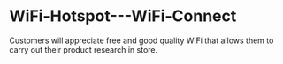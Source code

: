 # WiFi-Hotspot---WiFi-Connect
Customers will appreciate free and good quality WiFi that allows them to carry out their product research in store.
